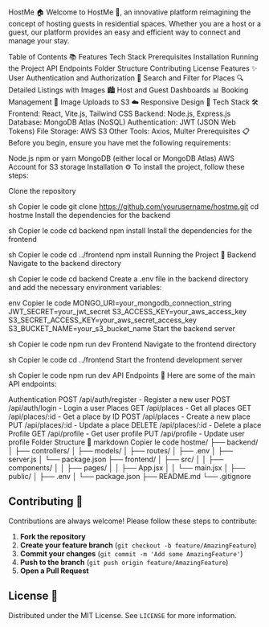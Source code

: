 HostMe 🏠
Welcome to HostMe 🌟, an innovative platform reimagining the concept of hosting guests in residential spaces. Whether you are a host or a guest, our platform provides an easy and efficient way to connect and manage your stay.

Table of Contents 📚
Features
Tech Stack
Prerequisites
Installation
Running the Project
API Endpoints
Folder Structure
Contributing
License
Features ✨
User Authentication and Authorization 🔐
Search and Filter for Places 🔍
Detailed Listings with Images 🏙️
Host and Guest Dashboards 📊
Booking Management 📅
Image Uploads to S3 ☁️
Responsive Design 📱
Tech Stack 🛠️
Frontend: React, Vite.js, Tailwind CSS
Backend: Node.js, Express.js
Database: MongoDB Atlas (NoSQL)
Authentication: JWT (JSON Web Tokens)
File Storage: AWS S3
Other Tools: Axios, Multer
Prerequisites 📋
Before you begin, ensure you have met the following requirements:

Node.js
npm or yarn
MongoDB (either local or MongoDB Atlas)
AWS Account for S3 storage
Installation ⚙️
To install the project, follow these steps:

Clone the repository

sh
Copier le code
git clone https://github.com/yourusername/hostme.git
cd hostme
Install the dependencies for the backend

sh
Copier le code
cd backend
npm install
Install the dependencies for the frontend

sh
Copier le code
cd ../frontend
npm install
Running the Project 🚀
Backend
Navigate to the backend directory

sh
Copier le code
cd backend
Create a .env file in the backend directory and add the necessary environment variables:

env
Copier le code
MONGO_URI=your_mongodb_connection_string
JWT_SECRET=your_jwt_secret
S3_ACCESS_KEY=your_aws_access_key
S3_SECRET_ACCESS_KEY=your_aws_secret_access_key
S3_BUCKET_NAME=your_s3_bucket_name
Start the backend server

sh
Copier le code
npm run dev
Frontend
Navigate to the frontend directory

sh
Copier le code
cd ../frontend
Start the frontend development server

sh
Copier le code
npm run dev
API Endpoints 📡
Here are some of the main API endpoints:

Authentication
POST /api/auth/register - Register a new user
POST /api/auth/login - Login a user
Places
GET /api/places - Get all places
GET /api/places/:id - Get a place by ID
POST /api/places - Create a new place
PUT /api/places/:id - Update a place
DELETE /api/places/:id - Delete a place
Profile
GET /api/profile - Get user profile
PUT /api/profile - Update user profile
Folder Structure 📂
markdown
Copier le code
hostme/
├── backend/
│   ├── controllers/
│   ├── models/
│   ├── routes/
│   ├── .env
│   ├── server.js
│   └── package.json
├── frontend/
│   ├── src/
│   │   ├── components/
│   │   ├── pages/
│   │   ├── App.jsx
│   │   └── main.jsx
│   ├── public/
│   ├── .env
│   └── package.json
├── README.md
└── .gitignore

## Contributing 🤝

Contributions are always welcome! Please follow these steps to contribute:

1. **Fork the repository**
2. **Create your feature branch** (`git checkout -b feature/AmazingFeature`)
3. **Commit your changes** (`git commit -m 'Add some AmazingFeature'`)
4. **Push to the branch** (`git push origin feature/AmazingFeature`)
5. **Open a Pull Request**

## License 📄

Distributed under the MIT License. See `LICENSE` for more information.
